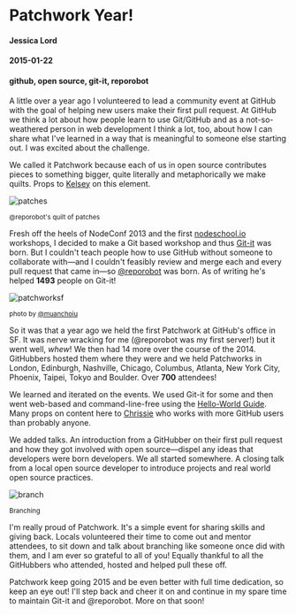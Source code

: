 # Patchwork Year!
#### Jessica Lord
#### 2015-01-22
#### github, open source, git-it, reporobot

A little over a year ago I volunteered to lead a community event at GitHub with the goal of helping new users make their first pull request. At GitHub we think a lot about how people learn to use Git/GitHub and as a not-so-weathered person in web development I think a lot, too, about how I can share what I've learned in a way that is meaningful to someone else starting out.  I was excited about the challenge.

We called it Patchwork because each of us in open source contributes pieces to something bigger, quite literally and metaphorically we make quilts. Props to [Kelsey](http://www.twitter.com/kelseyschimm) on this element.

![patches](https://s3.amazonaws.com/f.cl.ly/items/310g2d2U2Q0g2Y070k36/reporobotyear.png)

<small>@reporobot's quilt of patches</small>

Fresh off the heels of NodeConf 2013 and the first [nodeschool.io](http://www.nodeschool.io) workshops, I decided to make a Git based workshop and thus [Git-it](https://github.com/jlord/git-it) was born. But I couldn't teach people how to use GitHub without someone to collaborate with—and I couldn't feasibly review and merge each and every pull request that came in—so [@reporobot](https://github.com/reporobot) was born. As of writing he's helped **1493** people on Git-it!

![patchworksf](https://i.github-camo.com/5b47a379d1899b1e0004fd944eef30fe88e91dc4/687474703a2f2f636c2e6c792f696d6167652f3057304f33463338315132412f756e6e616d65642d312e6a7067)

<small>photo by [@muanchoiu](http://twitter.com/muanchoiu)</small>

So it was that a year ago we held the first Patchwork at GitHub's office in SF. It was nerve wracking for me (@reporobot was my first server!) but it went well, _whew_! We then had 14 more over the course of the 2014. GitHubbers hosted them where they were and we held Patchworks in London, Edinburgh, Nashville, Chicago, Columbus, Atlanta, New York City, Phoenix, Taipei, Tokyo and Boulder. Over **700** attendees!

We learned and iterated on the events. We used Git-it for some and then went web-based and command-line-free using the [Hello-World Guide](http://guides.github.com/activities/hello-world). Many props on content here to [Chrissie](http://www.twitter.com/tenaciouscb) who works with more GitHub users than probably anyone.

We added talks. An introduction from a GitHubber on their first pull request and how they got involved with open source—dispel any ideas that developers were born developers. We all started somewhere. A closing talk from a local open source developer to introduce projects and real world open source practices.

![branch](http://jlord.us/git-it/assets/imgs/branches.png)

<small>Branching</small>

I'm really proud of Patchwork. It's a simple event for sharing skills and giving back. Locals volunteered their time to come out and mentor attendees, to sit down and talk about branching like someone once did with them, and I am ever so grateful to all of you! Equally thankful to all the GitHubbers who attended, hosted and helped pull these off.

Patchwork keep going 2015 and be even better with full time dedication, so keep an eye out! I'll step back and cheer it on and continue in my spare time to maintain Git-it and @reporobot. More on that soon!
